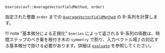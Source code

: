 ```
bseries(avf::AverageVectorFieldMethod, order)
```

指定された整数 `order` までの [`AverageVectorFieldMethod`](@ref) の B-系列を計算します。

!!! note "基本微分による正規化"
    `bseries` によって返される B-系列の係数は、時間ステップのべき乗を根付き木の `symmetry` で割り、入力ベクトル場 $f$ の対応する基本微分で掛ける必要があります。詳細は [`evaluate`](@ref) を参照してください。

